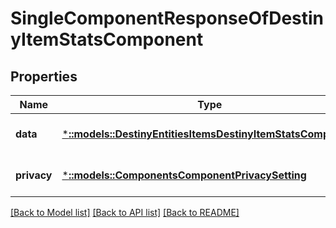 # SingleComponentResponseOfDestinyItemStatsComponent

## Properties
Name | Type | Description | Notes
------------ | ------------- | ------------- | -------------
**data** | [***::models::DestinyEntitiesItemsDestinyItemStatsComponent**](Destiny.Entities.Items.DestinyItemStatsComponent.md) |  | [optional] [default to null]
**privacy** | [***::models::ComponentsComponentPrivacySetting**](Components.ComponentPrivacySetting.md) |  | [optional] [default to null]

[[Back to Model list]](../README.md#documentation-for-models) [[Back to API list]](../README.md#documentation-for-api-endpoints) [[Back to README]](../README.md)


